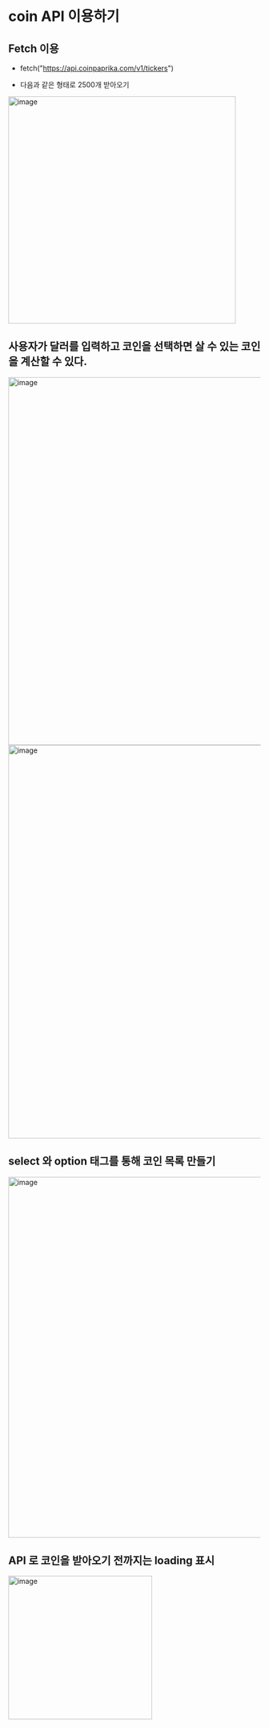 # coin API 이용하기

## Fetch 이용
- fetch("https://api.coinpaprika.com/v1/tickers")

- 다음과 같은 형태로 2500개 받아오기
<img width="454" alt="image" src="https://user-images.githubusercontent.com/30529101/220545598-13ead2f3-6293-496f-9876-32b54006fe14.png">


## 사용자가 달러를 입력하고 코인을 선택하면 살 수 있는 코인을 계산할 수 있다.
<img width="735" alt="image" src="https://user-images.githubusercontent.com/30529101/220545933-1adeeb83-6232-4358-bc36-a8dc044bfe2f.png">

<img width="786" alt="image" src="https://user-images.githubusercontent.com/30529101/220546360-c9aca9f0-b252-4b04-bd5f-37e2b218409f.png">


## select 와 option 태그를 통해 코인 목록 만들기
<img width="721" alt="image" src="https://user-images.githubusercontent.com/30529101/220546147-a00f0d64-6b4b-4feb-a05f-2f2e8b9bf574.png">

## API 로 코인을 받아오기 전까지는 loading 표시
<img width="287" alt="image" src="https://user-images.githubusercontent.com/30529101/220546844-4ba57375-60cd-4c85-aa6c-9c0d137faabe.png">
